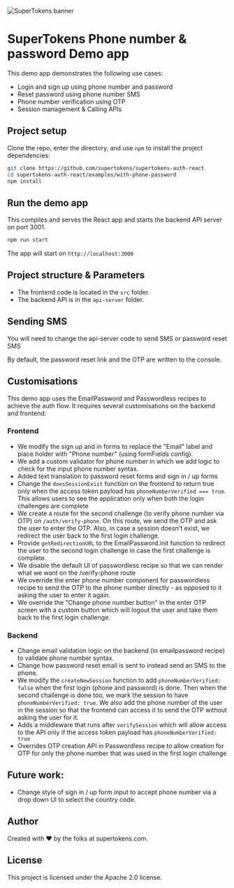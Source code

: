 ![SuperTokens banner](https://raw.githubusercontent.com/supertokens/supertokens-logo/master/images/Artboard%20%E2%80%93%2027%402x.png)

# SuperTokens Phone number & password Demo app

This demo app demonstrates the following use cases:

-   Login and sign up using phone number and password
-   Reset password using phone number SMS
-   Phone number verification using OTP
-   Session management & Calling APIs

## Project setup

Clone the repo, enter the directory, and use `npm` to install the project dependencies:

```bash
git clone https://github.com/supertokens/supertokens-auth-react
cd supertokens-auth-react/examples/with-phone-password
npm install
```

## Run the demo app

This compiles and serves the React app and starts the backend API server on port 3001.

```bash
npm run start
```

The app will start on `http://localhost:3000`

## Project structure & Parameters

-   The frontend code is located in the `src` folder.
-   The backend API is in the `api-server` folder.

## Sending SMS

You will need to change the api-server code to send SMS or password reset SMS

By default, the password reset link and the OTP are written to the console.

## Customisations

This demo app uses the EmailPassword and Passwordless recipes to achieve the auth flow. It requires several customisations on the backend and frontend:

### Frontend

-   We modify the sign up and in forms to replace the "Email" label and place holder with "Phone number" (using formFields config).
-   We add a custom validator for phone number in which we add logic to check for the input phone number syntax.
-   Added text translation to password reset forms and sign in / up forms
-   Change the `doesSessionExist` function on the frontend to return true only when the access token payload has `phoneNumberVerified === true`. This allows users to see the application only when both the login challenges are complete
-   We create a route for the second challenge (to verify phone number via OTP) on `/auth/verify-phone`. On this route, we send the OTP and ask the user to enter the OTP. Also, in case a session doesn't exist, we redirect the user back to the first login challenge.
-   Provide `getRedirectionURL` to the EmailPassword.init function to redirect the user to the second login challenge in case the first challenge is complete.
-   We disable the default UI of passwordless recipe so that we can render what we want on the /verify-phone route
-   We override the enter phone number component for passwordless recipe to send the OTP to the phone number directly - as opposed to it asking the user to enter it again.
-   We override the "Change phone number button" in the enter OTP screen with a custom button which will logout the user and take them back to the first login challenge.

### Backend

-   Change email validation logic on the backend (in emailpassword recipe) to validate phone number syntax.
-   Change how password reset email is sent to instead send an SMS to the phone.
-   We modify the `createNewSession` function to add `phoneNumberVerified: false` when the first login (phone and password) is done. Then when the second challenge is done too, we mark the session to have `phoneNumberVerified: true`. We also add the phone number of the user in the session so that the frontend can access it to send the OTP without asking the user for it.
-   Adds a middleware that runs after `verifySession` which will allow access to the API only if the access token payload has `phoneNumberVerified: true`
-   Overrides OTP creation API in Passwordless recipe to allow creation for OTP for only the phone number that was used in the first login challenge

## Future work:

-   Change style of sign in / up form input to accept phone number via a drop down UI to select the country code.

## Author

Created with :heart: by the folks at supertokens.com.

## License

This project is licensed under the Apache 2.0 license.
